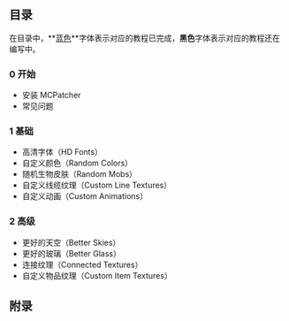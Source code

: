 ## 目录

在目录中，**[蓝色](#)**字体表示对应的教程已完成，**黑色**字体表示对应的教程还在编写中。

### 0 开始

* 安装 MCPatcher
* 常见问题

### 1 基础

* 高清字体（HD Fonts）
* 自定义颜色（Random Colors）
* 随机生物皮肤（Random Mobs）
* 自定义线缆纹理（Custom Line Textures）
* 自定义动画（Custom Animations）

### 2 高级

* 更好的天空（Better Skies）
* 更好的玻璃（Better Glass）
* 连接纹理（Connected Textures）
* 自定义物品纹理（Custom Item Textures）

## 附录
